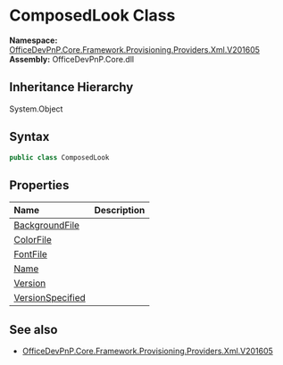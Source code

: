 # ComposedLook Class
  

**Namespace:** [OfficeDevPnP.Core.Framework.Provisioning.Providers.Xml.V201605](OfficeDevPnP.Core.Framework.Provisioning.Providers.Xml.V201605.md)  
**Assembly:** OfficeDevPnP.Core.dll  
## Inheritance Hierarchy
System.Object  
## Syntax
```C#
public class ComposedLook
```
## Properties
|**Name**|**Description**|
|:-----|:-----|
| [BackgroundFile](OfficeDevPnP.Core.Framework.Provisioning.Providers.Xml.V201605.ComposedLook.BackgroundFile.md) | 
| [ColorFile](OfficeDevPnP.Core.Framework.Provisioning.Providers.Xml.V201605.ComposedLook.ColorFile.md) | 
| [FontFile](OfficeDevPnP.Core.Framework.Provisioning.Providers.Xml.V201605.ComposedLook.FontFile.md) | 
| [Name](OfficeDevPnP.Core.Framework.Provisioning.Providers.Xml.V201605.ComposedLook.Name.md) | 
| [Version](OfficeDevPnP.Core.Framework.Provisioning.Providers.Xml.V201605.ComposedLook.Version.md) | 
| [VersionSpecified](OfficeDevPnP.Core.Framework.Provisioning.Providers.Xml.V201605.ComposedLook.VersionSpecified.md) | 
## See also
- [OfficeDevPnP.Core.Framework.Provisioning.Providers.Xml.V201605](OfficeDevPnP.Core.Framework.Provisioning.Providers.Xml.V201605.md)
